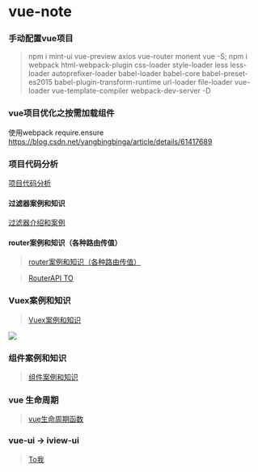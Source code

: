 # vue-note
 ### 手动配置vue项目
 > npm i mint-ui vue-preview axios vue-router monent vue -S;
  npm i webpack html-webpack-plugin css-loader style-loader less less-loader 
  autoprefixer-loader babel-loader babel-core babel-preset-es2015
  babel-plugin-transform-runtime url-loader file-loader vue-loader vue-template-compiler
  webpack-dev-server -D
 
 ### vue项目优化之按需加载组件
  使用webpack require.ensure
  https://blog.csdn.net/yangbingbinga/article/details/61417689

### 项目代码分析
 <a href="https://github.com/JasonLWY/Vue-repository/tree/master/otherCode">项目代码分析</a>
#### 过滤器案例和知识
 <a href="https://github.com/JasonLWY/Vue-repository/tree/master/g">过滤器介绍和案例</a>

#### router案例和知识（各种路由传值）

> <a href="https://github.com/JasonLWY/Vue-repository/blob/master/router/README.md">router案例和知识（各种路由传值）</a>

> <a href="https://github.com/JasonLWY/Vue-repository/blob/master/router/RouterAPI.md">RouterAPI TO</a>
### Vuex案例和知识

> <a href="https://github.com/JasonLWY/Vue-repository/blob/master/Vuex/README.md">Vuex案例和知识</a>

![](http://aicoder.com/vue/preview/imgs/04vuex%E6%A8%A1%E5%9E%8B.png)
### 组件案例和知识
> <a href="https://github.com/JasonLWY/Vue-repository/tree/master/components">组件案例和知识</a> 

### vue 生命周期

> <a href="https://github.com/JasonLWY/Vue-repository/tree/master/lief">vue生命周期函数</a>

### vue-ui -> iview-ui 
> <a href="https://github.com/JasonLWY/Vue-repository/blob/master/iview.md"> To我</a>
